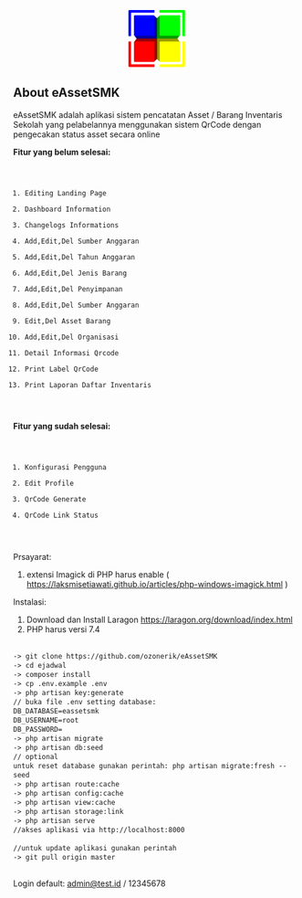 <p align="center">
<img src="public/img/logo.png" width="100">
</p>

## About eAssetSMK

eAssetSMK adalah aplikasi sistem pencatatan Asset / Barang Inventaris Sekolah yang pelabelannya menggunakan sistem QrCode dengan pengecakan status asset secara online

<b>Fitur yang belum selesai:</b>
<code>
1. Editing Landing Page
2. Dashboard Information
3. Changelogs Informations
4. Add,Edit,Del Sumber Anggaran
5. Add,Edit,Del Tahun Anggaran
6. Add,Edit,Del Jenis Barang
7. Add,Edit,Del Penyimpanan
8. Add,Edit,Del Sumber Anggaran
9. Edit,Del Asset Barang
10. Add,Edit,Del Organisasi
11. Detail Informasi Qrcode
12. Print Label QrCode
13. Print Laporan Daftar Inventaris
</code>

<b>Fitur yang sudah selesai:</b>
<code>
1. Konfigurasi Pengguna
2. Edit Profile
3. QrCode Generate
4. QrCode Link Status
</code>

Prsayarat:
1. extensi Imagick di PHP harus enable ( https://laksmisetiawati.github.io/articles/php-windows-imagick.html )

Instalasi:
1. Download dan Install Laragon https://laragon.org/download/index.html
2. PHP harus versi 7.4
<pre>
<code>
-> git clone https://github.com/ozonerik/eAssetSMK
-> cd ejadwal
-> composer install
-> cp .env.example .env
-> php artisan key:generate
// buka file .env setting database:
DB_DATABASE=eassetsmk
DB_USERNAME=root
DB_PASSWORD=
-> php artisan migrate
-> php artisan db:seed
// optional
untuk reset database gunakan perintah: php artisan migrate:fresh --seed
-> php artisan route:cache
-> php artisan config:cache
-> php artisan view:cache
-> php artisan storage:link
-> php artisan serve
//akses aplikasi via http://localhost:8000

//untuk update aplikasi gunakan perintah
-> git pull origin master
</code>
</pre>
Login default:
admin@test.id / 12345678

